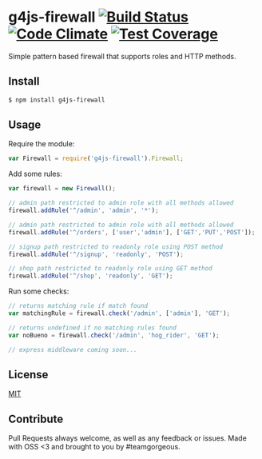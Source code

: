 # g4js-firewall [![Build Status](https://secure.travis-ci.org/AllegiantAir/g4js-firewall.png)](http://travis-ci.org/AllegiantAir/g4js-firewall) [![Code Climate](https://codeclimate.com/github/AllegiantAir/g4js-firewall/badges/gpa.svg)](https://codeclimate.com/github/AllegiantAir/g4js-firewall) [![Test Coverage](https://codeclimate.com/github/AllegiantAir/g4js-firewall/badges/coverage.svg)](https://codeclimate.com/github/AllegiantAir/g4js-firewall/coverage)

Simple pattern based firewall that supports roles and HTTP methods.

## Install

```sh
$ npm install g4js-firewall
```

## Usage

Require the module:

```js
var Firewall = require('g4js-firewall').Firewall;
```

Add some rules:
```js
var firewall = new Firewall();

// admin path restricted to admin role with all methods allowed
firewall.addRule('^/admin', 'admin', '*');

// admin path restricted to admin role with all methods allowed
firewall.addRule('^/orders', ['user','admin'], ['GET','PUT','POST']);

// signup path restricted to readonly role using POST method
firewall.addRule('^/signup', 'readonly', 'POST');

// shop path restricted to readonly role using GET method
firewall.addRule('^/shop', 'readonly', 'GET');
```

Run some checks:
```js
// returns matching rule if match found
var matchingRule = firewall.check('/admin', ['admin'], 'GET');

// returns undefined if no matching rules found
var noBueno = firewall.check('/admin', 'hog_rider', 'GET');

// express middleware coming soon...

```

## License

[MIT](LICENSE)

## Contribute

Pull Requests always welcome, as well as any feedback or issues. Made with OSS <3 and brought to you by #teamgorgeous.